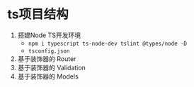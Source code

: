 # ts项目结构
1. 搭建Node TS开发环境
    - `npm i typescript ts-node-dev tslint @types/node -D`
    - `tsconfig.json`
2. 基于装饰器的 Router
3. 基于装饰器的 Validation
4. 基于装饰器的 Models